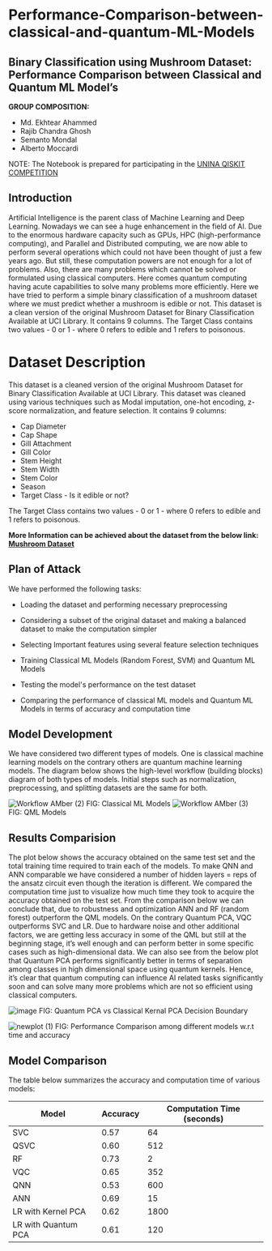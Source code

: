 # Performance-Comparison-between-classical-and-quantum-ML-Models
## Binary Classification using Mushroom Dataset: Performance Comparison between Classical and Quantum ML Model’s


**GROUP COMPOSITION:**


*   Md. Ekhtear Ahammed
*   Rajib Chandra Ghosh
*   Semanto Mondal
*  Alberto Moccardi

NOTE: The Notebook is prepared for participating in the [UNINA QISKIT COMPETITION](https://www.unina.it/-/63454289-qiskit-fall-fest-2024)

## Introduction 

Artificial Intelligence is the parent class of Machine Learning and Deep Learning. Nowadays we can see a huge enhancement in the field of AI. Due to the enormous hardware capacity such as GPUs, HPC (high-performance computing), and Parallel and Distributed computing, we are now able to perform several operations which could not have been thought of just a few years ago. But still, these computation powers are not enough for a lot of problems. Also, there are many problems which cannot be solved or formulated using classical computers. Here comes quantum computing having acute capabilities to solve many problems more efficiently. Here we have tried to perform a simple binary classification of a mushroom dataset where we must predict whether a mushroom is edible or not. This dataset is a clean version of the original Mushroom Dataset for Binary Classification Available at UCI Library. It contains 9 columns. The Target Class contains two values - 0 or 1 - where 0 refers to edible and 1 refers to poisonous.

# Dataset Description

This dataset is a cleaned version of the original Mushroom Dataset for Binary Classification Available at UCI Library. This dataset was cleaned using various techniques such as Modal imputation, one-hot encoding, z-score normalization, and feature selection. It contains 9 columns:

*  Cap Diameter
*  Cap Shape
* Gill Attachment
* Gill Color
* Stem Height
* Stem Width
* Stem Color
* Season
* Target Class - Is it edible or not?

The Target Class contains two values - 0 or 1 - where 0 refers to edible and 1 refers to poisonous.


**More Information can be achieved about the dataset from the below link:
[Mushroom Dataset](https://archive.ics.uci.edu/dataset/848/secondary+mushroom+dataset)**


## Plan of Attack 
We have performed the following tasks:

* Loading the dataset and performing necessary preprocessing

* Considering a subset of the original dataset and making a balanced dataset to make the computation simpler

* Selecting Important features using several feature selection techniques

* Training Classical ML Models (Random Forest, SVM) and Quantum ML Models

* Testing the model's performance on the test dataset

* Comparing the performance of classical ML models and Quantum ML Models in terms of accuracy and computation time

## Model Development 
We have considered two different types of models. One is classical machine learning models on the contrary others are quantum machine learning models. The diagram below shows the high-level workflow (building blocks) diagram of both types of models. Initial steps such as normalization, preprocessing, and splitting datasets are the same for both.

![Workflow AMber (2)](https://github.com/user-attachments/assets/ec7e676b-867a-4a3b-aa02-7a5c1b6e4da8)
FIG: Classical ML Models
![Workflow AMber (3)](https://github.com/user-attachments/assets/ae37bbcb-ce73-4976-b24b-d40d8a6e8d5a)
FIG: QML Models

## Results Comparision 

The plot below shows the accuracy obtained on the same test set and the total training time required to train each of the models. To make QNN and ANN comparable we have considered a number of hidden layers = reps of the ansatz circuit even though the iteration is different. We compared the computation time just to visualize how much time they took to acquire the accuracy obtained on the test set. From the comparison below we can conclude that, due to robustness and optimization ANN and RF (random forest) outperform the QML models. On the contrary Quantum PCA, VQC outperforms SVC and LR. Due to hardware noise and other additional factors, we are getting less accuracy in some of the QML but still at the beginning stage, it’s well enough and can perform better in some specific cases such as high-dimensional data. We can also see from the below plot that Quantum PCA performs significantly better in terms of separation among classes in high dimensional space using quantum kernels. Hence, it’s clear that quantum computing can influence AI related tasks significantly soon and can solve many more problems which are not so efficient using classical computers.

![image](https://github.com/user-attachments/assets/dc5aba20-7c96-49b7-8f12-e5206e45d083)
FIG: Quantum PCA vs Classical Kernal PCA Decision Boundary 

![newplot (1)](https://github.com/user-attachments/assets/3a9226ba-62f4-4340-bf5f-3993aee8f070)
FIG: Performance Comparison among different models w.r.t time and accuracy

## Model Comparison

The table below summarizes the accuracy and computation time of various models:

| Model                  | Accuracy | Computation Time (seconds) |
|------------------------|----------|----------------------------|
| SVC                    | 0.57     | 64                         |
| QSVC                   | 0.60     | 512                        |
| RF                     | 0.73     | 2                          |
| VQC                    | 0.65     | 352                        |
| QNN                    | 0.53     | 600                        |
| ANN                    | 0.69     | 15                         |
| LR with Kernel PCA     | 0.62     | 1800                       |
| LR with Quantum PCA    | 0.61     | 120                        |





